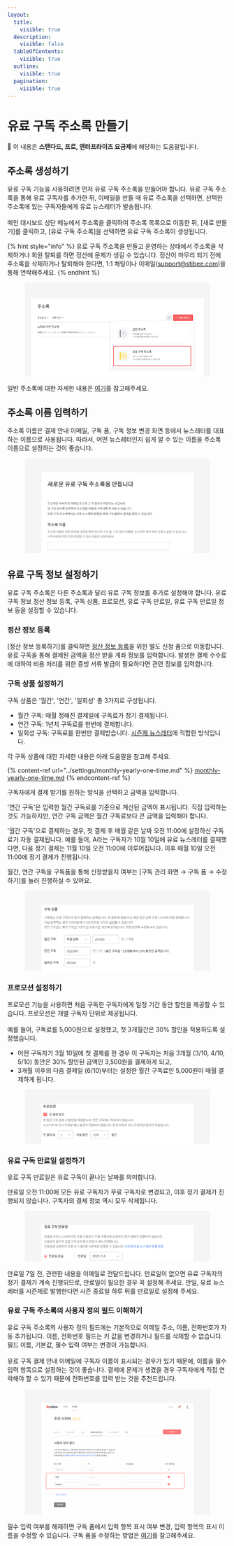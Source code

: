 ```yaml
---
layout:
  title:
    visible: true
  description:
    visible: false
  tableOfContents:
    visible: true
  outline:
    visible: true
  pagination:
    visible: true
---
```


# 유료 구독 주소록 만들기

**💬** 이 내용은 **스탠다드, 프로, 엔터프라이즈 요금제**에 해당하는 도움말입니다.



## 주소록 생성하기 <a href="#h_582189de2a" id="h_582189de2a"></a>

유료 구독 기능을 사용하려면 먼저 유료 구독 주소록을 만들어야 합니다. 유료 구독 주소록을 통해 유료 구독자를 추가한 뒤, 이메일을 만들 때 유료 주소록을 선택하면, 선택한 주소록에 있는 구독자들에게 유료 뉴스레터가 발송됩니다.\
\
메인 대시보드 상단 메뉴에서 주소록을 클릭하여 주소록 목록으로 이동한 뒤, \[새로 만들기]를 클릭하고, \[유료 구독 주소록]을 선택하면 유료 구독 주소록이 생성됩니다.

{% hint style="info" %}
유료 구독 주소록을 만들고 운영하는 상태에서 주소록을 삭제하거나 회원 탈퇴를 하면 정산에 문제가 생길 수 있습니다. 정산이 마무리 되기 전에 주소록을 삭제하거나 탈퇴해야 한다면, 1:1 채팅이나 이메일(support@stibee.com)을 통해 연락해주세요.
{% endhint %}

<figure><img src="../../.gitbook/assets/유료 주소록 만들기.png" alt=""><figcaption></figcaption></figure>

일반 주소록에 대한 자세한 내용은 [여기](broken-reference)를 참고해주세요.

&#x20;

## 주소록 이름 입력하기 <a href="#h_44da5db83f" id="h_44da5db83f"></a>

주소록 이름은 결제 안내 이메일, 구독 폼, 구독 정보 변경 화면 등에서 뉴스레터를 대표하는 이름으로 사용됩니다. 따라서, 어떤 뉴스레터인지 쉽게 알 수 있는 이름을 주소록 이름으로 설정하는 것이 좋습니다.

<figure><img src="../../.gitbook/assets/image (49) (1).png" alt=""><figcaption></figcaption></figure>

## 유료 구독 정보 설정하기 <a href="#h_8e61db4310" id="h_8e61db4310"></a>

유료 구독 주소록은 다른 주소록과 달리 유료 구독 정보를 추가로 설정해야 합니다. 유료 구독 정보 정산 정보 등록, 구독 상품, 프로모션, 유료 구독 만료일, 유료 구독 만료일 정보 등을 설정할 수 있습니다.



### 정산 정보 등록 <a href="#h_ffb37c1cea" id="h_ffb37c1cea"></a>

\[정산 정보 등록하기]를 클릭하면 [정산 정보 등록](../billing/process.md#h\_7ffbeb698f)을 위한 별도 신청 폼으로 이동합니다. 유료 구독을 통해 결제된 금액을 정산 받을 계좌 정보를 입력합니다. 발생한 결제 수수료에 대하여 비용 처리를 위한 증빙 서류 발급이 필요하다면 관련 정보를 입력합니다.



### 구독 상품 설정하기 <a href="#h_ce3a629e38" id="h_ce3a629e38"></a>

구독 상품은 '월간', '연간', '일회성' 총 3가지로 구성됩니다.&#x20;

* 월간 구독: 매월 정해진 결제일에 구독료가 정기 결제됩니다.
* 연간 구독: 1년치 구독료를 한번에 결제합니다.&#x20;
* 일회성 구독: 구독료를 한번만 결제받습니다. [시즌제 뉴스레터](../../tip/overview/seasonal-paid-newsletter-management.md)에 적합한 방식입니다.

각 구독 상품에 대한 자세한 내용은 아래 도움말을 참고해 주세요.

{% content-ref url="../settings/monthly-yearly-one-time.md" %}
[monthly-yearly-one-time.md](../settings/monthly-yearly-one-time.md)
{% endcontent-ref %}



구독자에게 결제 받기를 원하는 방식을 선택하고 금액을 입력합니다.&#x20;

'연간 구독'은 입력한 월간 구독료를 기준으로 계산된 금액이 표시됩니다. 직접 입력하는 것도 가능하지만, 연간 구독 금액은 월간 구독료보다 큰 금액을 입력해야 합니다.&#x20;

'월간 구독'으로 결제하는 경우, 첫 결제 후 매월 같은 날짜 오전 11:00에 설정하신 구독료가 자동 결제됩니다. 예를 들어, A라는 구독자가 10월 10일에 유료 뉴스레터를 결제했다면, 다음 정기 결제는 11월 10일 오전 11:00에 이루어집니다. 이후 매월 10일 오전 11:00에 정기 결제가 진행됩니다.

월간, 연간 구독을 구독폼을 통해 신청받을지 여부는 \[구독 관리 화면 → 구독 폼 → 수정하기]를 눌러 진행하실 수 있어요.

<figure><img src="../../.gitbook/assets/image (45) (1).png" alt=""><figcaption></figcaption></figure>

### 프로모션 설정하기

프로모션 기능을 사용하면 처음 구독한 구독자에게 일정 기간 동안 할인을 제공할 수 있습니다. 프로모션은 개별 구독자 단위로 제공됩니다.\
\
예를 들어, 구독료를 5,000원으로 설정했고, 첫 3개월간은 30% 할인을 적용하도록 설정했습니다.

* 어떤 구독자가 3월 10일에 첫 결제를 한 경우 이 구독자는 처음 3개월 (3/10, 4/10, 5/10) 동안은 30% 할인된 금액인 3,500원을 결제하게 되고,
* 3개월 이후의 다음 결제일 (6/10)부터는 설정한 월간 구독료인 5,000원이 매월 결제하게 됩니다.

<figure><img src="../../.gitbook/assets/image (48) (1).png" alt=""><figcaption></figcaption></figure>



### **유료 구독 만료일 설정하기** <a href="#h_6e52c38320" id="h_6e52c38320"></a>

유료 구독 만료일은 유료 구독이 끝나는 날짜를 의미합니다.&#x20;

만료일 오전 11:00에 모든 유료 구독자가 무료 구독자로 변경되고, 이후 정기 결제가 진행되지 않습니다. 구독자의 결제 정보 역시 모두 삭제됩니다.

<figure><img src="../../.gitbook/assets/image (50) (1).png" alt=""><figcaption></figcaption></figure>

만료일 7일 전, 관련한 내용을 이메일로 전달드립니다. 만료일이 없으면 유료 구독자의 정기 결제가 계속 진행되므로, 만료일이 필요한 경우 꼭 설정해 주세요. 만일, 유료 뉴스레터를 시즌제로 발행한다면 시즌 종료일 하루 뒤를 만료일로 설정해 주세요.



### 유료 구독 주소록의 사용자 정의 필드 이해하기 <a href="#h_8133fd8985" id="h_8133fd8985"></a>

유료 구독 주소록의 사용자 정의 필드에는 기본적으로 이메일 주소, 이름, 전화번호가 자동 추가됩니다. 이름, 전화번호 필드는 키 값을 변경하거나 필드를 삭제할 수 없습니다. 필드 이름, 기본값, 필수 입력 여부는 변경이 가능합니다.\
\
유료 구독 결제 안내 이메일에 구독자 이름이 표시되는 경우가 있기 때문에, 이름을 필수 입력 항목으로 설정하는 것이 좋습니다. 결제에 문제가 생겼을 경우 구독자에게 직접 연락해야 할 수 있기 때문에 전화번호를 입력 받는 것을 추천드립니다.

<figure><img src="../../.gitbook/assets/image (51) (1).png" alt=""><figcaption></figcaption></figure>



필수 입력 여부를 해제하면 구독 폼에서 입력 항목 표시 여부 변경, 입력 항목의 표시 이름을 수정할 수 있습니다. 구독 폼을 수정하는 방법은 [여기](../../list/gather-subscribers/form.md#h\_01ggcbmvd2pm93jfz25n2z1kc2)를 참고해주세요.
